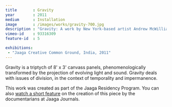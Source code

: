 ```yaml
---
title       : Gravity
year        : 2011
medium      : Installation
image       : /images/works/gravity-700.jpg
description : "Gravity: A work by New York-based artist Andrew McWilliams."
vimeo-id    : 93316309
feature-id  : 5

exhibitions:
 - "Jaaga Creative Common Ground, India, 2011"
---
```

<p>
	<span class="title">Gravity</span> is a triptych of 8' x 3' canvass panels, phenomenologically transformed by the projection of evolving light and sound. <span class="title">Gravity</span> deals with issues of division, in the context of temporality and impermanence.
</p>
<p>
	This work was created as part of the Jaaga Residency Program. You can also <a href="/blog/?2011-06-jaaga-journal-features">watch a short feature</a> on the creation of this piece by the documentarians at Jaaga Journals.
</p>